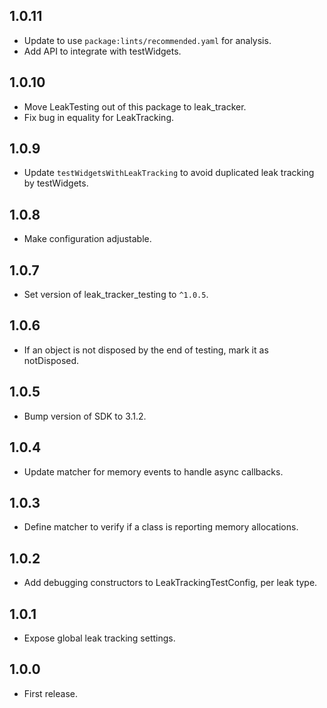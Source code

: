 ## 1.0.11

* Update to use `package:lints/recommended.yaml` for analysis.
* Add API to integrate with testWidgets.

## 1.0.10

* Move LeakTesting out of this package to leak_tracker.
* Fix bug in equality for LeakTracking.

## 1.0.9

* Update `testWidgetsWithLeakTracking` to avoid duplicated leak tracking by testWidgets.

## 1.0.8

* Make configuration adjustable.

## 1.0.7

* Set version of leak_tracker_testing to `^1.0.5`.

## 1.0.6

* If an object is not disposed by the end of testing, mark it as notDisposed.

## 1.0.5

* Bump version of SDK to 3.1.2.

## 1.0.4

* Update matcher for memory events to handle async callbacks.

## 1.0.3

* Define matcher to verify if a class is reporting memory allocations.

## 1.0.2

* Add debugging constructors to LeakTrackingTestConfig, per leak type.

## 1.0.1

* Expose global leak tracking settings.

## 1.0.0

* First release.

